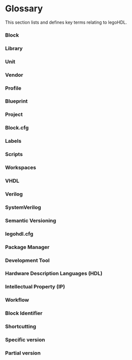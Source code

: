 # Glossary

This section lists and defines key terms relating to legoHDL.

### Block

### Library

### Unit

### Vendor

### Profile

### Blueprint

### Project

### Block.cfg

### Labels

### Scripts

### Workspaces

### VHDL

### Verilog

### SystemVerilog

### Semantic Versioning

### legohdl.cfg

### Package Manager

### Development Tool

### Hardware Description Languages (HDL)

### Intellectual Property (IP)

### Workflow

### Block Identifier

### Shortcutting

### Specific version

### Partial version
